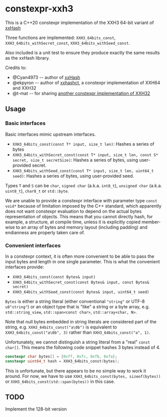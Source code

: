constexpr-xxh3
==============

This is a C++20 constexpr implementation of the XXH3 64-bit variant of [xxHash](https://github.com/Cyan4973/xxHash)

Three functions are implemented: `XXH3_64bits_const`, `XXH3_64bits_withSecret_const`, `XXH3_64bits_withSeed_const`.

Also included is a unit test to ensure they produce exactly the same results as the xxHash library.

Credits to:

* @Cyan4973 -- author of [xxHash](https://github.com/Cyan4973/xxHash)
* @ekpyron -- author of [xxhashct](https://github.com/ekpyron/xxhashct), a constexpr implementation of XXH64 and XXH32
* @t-mat -- for sharing [another constexpr implementation of XXH32](https://github.com/Cyan4973/xxHash/issues/496)


## Usage

### Basic interfaces

Basic interfaces mimic upstream interfaces.

* `XXH3_64bits_const(const T* input, size_t len)`: Hashes a series of bytes
* `XXH3_64bits_withSecret_const(const T* input, size_t len, const S* secret, size_t secretSize)`:
  Hashes a series of bytes, using user-provided secret.
* `XXH3_64bits_withSeed_const(const T* input, size_t len, uint64_t seed)`:
  Hashes a series of bytes, using user-provided seed.

Types `T` and `S` can be `char`, `signed char` (a.k.a. `int8_t`),
`unsigned char` (a.k.a. `uint8_t`), `char8_t` or `std::byte`.

We are unable to provide a constexpr interface with parameter type
`const void*` because of limitation imposed by the C++ standard, which
apparently does not want constexpr evaluation to depend on the actual bytes
representation of objects.  This means that you cannot directly hash,
for example, a structure, at compile time, unless it is explicitly copied
member-wise to an array of bytes and memory layout (including padding) and
endianness are properly taken care of.

### Convenient interfaces

In a constexpr context, it is often more convenient to be able to pass the
input bytes and length in one single parameter.  This is what the convenient
interfaces provide:

* `XXH3_64bits_const(const Bytes& input)`
* `XXH3_64bits_withSecret_const(const Bytes& input, const Bytes& secret)`
* `XXH3_64bits_withSeed_const(const Bytes& input, uint64_t seed)`

`Bytes` is either a string literal (either conventional `"string"` or
UTF-8 `u8"string"`) or an object type that is "like" a string or
a byte array, e.g. `std::string_view`, `std::span<const char>`, `std::array<char, N>`.

Note that null bytes embedded in string literals are considered part of the
string, e.g. `XXH3_64bits_const("a\0b")` is equivalent to
`XXH3_64bits_const("a\0b", 3)` rather than `XXH3_64bits_const("a", 1)`.

Unfortunately, we cannot distinguish a string literal from a "real"
`const char[]`.  This means the following code snippet hashes 3 bytes instead
of 4.

```c++
constexpr char bytes[] = {0xff, 0xfc, 0xfb, 0xfa};
constexpr uint64_t hash = XXH3_64bits_const(bytes);
```

This is unfortunate, but there appears to be no simple way to work it around.
For now, we have to use `XXH3_64bits_const(bytes, sizeof(bytes))`
or `XXH3_64bits_const(std::span(bytes))` in this case.

## TODO

Implement the 128-bit version
